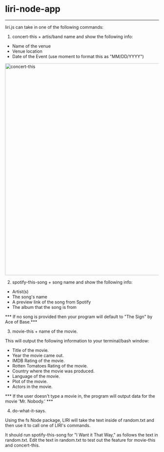 # liri-node-app
******************************

liri.js can take in one of the following commands:

1. concert-this + artis/band name and show the following info: 

- Name of the venue
- Venue location
- Date of the Event (use moment to format this as "MM/DD/YYYY")

<img width="694" alt="concert-this" src="https://user-images.githubusercontent.com/44987476/55132881-7ad6a480-50e9-11e9-8d5c-a7c8f233f6f9.png">


2. spotify-this-song + song name and show the following info: 

- Artist(s)
- The song's name
- A preview link of the song from Spotify
- The album that the song is from

*** If no song is provided then your program will default to "The Sign" by Ace of Base.***

3. movie-this + name of the movie.

This will output the following information to your terminal/bash window:
   * Title of the movie.
   * Year the movie came out.
   * IMDB Rating of the movie.
   * Rotten Tomatoes Rating of the movie.
   * Country where the movie was produced.
   * Language of the movie.
   * Plot of the movie.
   * Actors in the movie.

*** If the user doesn't type a movie in, the program will output data for the movie 'Mr. Nobody.' ***

4. do-what-it-says.

Using the fs Node package, LIRI will take the text inside of random.txt and then use it to call one of LIRI's commands.

It should run spotify-this-song for "I Want it That Way," as follows the text in random.txt.
Edit the text in random.txt to test out the feature for movie-this and concert-this.
